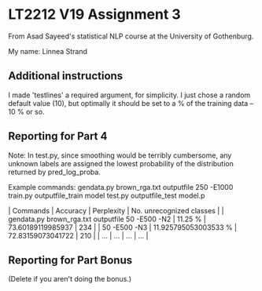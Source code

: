 # LT2212 V19 Assignment 3

From Asad Sayeed's statistical NLP course at the University of Gothenburg.

My name: Linnea Strand

## Additional instructions

I made 'testlines' a required argument, for simplicity. I just chose a random default value (10), but optimally it should be set to a % of the training data – 10 % or so. 

## Reporting for Part 4

Note: In test.py, since smoothing would be terribly cumbersome, any unknown labels are assigned the lowest probability of the distribution returned by pred_log_proba.

Example commands:
gendata.py brown_rga.txt outputfile 250 -E1000
train.py outputfile_train model
test.py outputfile_test model.p

| Commands | Accuracy  | Perplexity | No. unrecognized classes |
| gendata.py brown_rga.txt outputfile 50 -E500 -N2 | 11.25 % | 73.60189119985937 | 234 |
| 50 -E500 -N3 | 11.925795053003533 %  | 72.83159073041722 | 210 |
| ... | ...  | ...  | ... |

## Reporting for Part Bonus 

(Delete if you aren't doing the bonus.)

